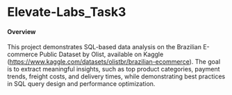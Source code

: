 # Elevate-Labs_Task3

#### Overview

This project demonstrates SQL-based data analysis on the Brazilian E-commerce Public Dataset by Olist, available on Kaggle (https://www.kaggle.com/datasets/olistbr/brazilian-ecommerce).
The goal is to extract meaningful insights, such as top product categories, payment trends, freight costs, and delivery times, while demonstrating best practices in SQL query design and performance optimization.
